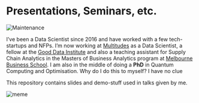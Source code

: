 # Presentations, Seminars, etc.

![Maintenance](https://img.shields.io/maintenance/yes/2019.svg?style=flat-square)

I’ve been a Data Scientist since 2016 and have worked with a few tech-startups and NFPs. I’m now working at [Multitudes](https://www.multitudes.co) as a Data Scientist, a fellow at the [Good Data Institute](https://www.gooddatainstitute.com) and also a teaching assistant for Supply Chain Analytics in the Masters of Business Analytics program at [Melbourne Business School](https://mbs.edu/home). I am also in the middle of doing a **PhD** in Quantum Computing and Optimisation. Why do I do this to myself? I have no clue 

This repository contains slides and demo-stuff used in talks given by me.

![meme](http://www.adrianbrown.id.au/images/presentation.png)



